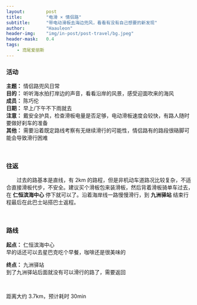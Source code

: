 ```yaml
---
layout:        post
title:         "电滑 × 情侣路"
subtitle:      "带电动滑板去海边兜风，看看有没有自己想要的新发现"
author:        "Haauleon"
header-img:    "img/in-post/post-travel/bg.jpeg"
header-mask:   0.4
tags:
    - 鸢尾爱丽斯
---
```


### 活动
**主题：** 情侣路兜风日常                   
**目的：** 听听海水拍打岸边的声音，看看沿岸的风景，感受迎面吹来的海风                                             
**成员：** 陈巧伦        
**日期：** 早上/下午不下雨就去                  
**注意：** 戴安全护具，检查滑板电量是否足够，电动滑板速度会较快，有路人随时要做好刹车的准备          
**其他：** 需要沿着既定路线考察有无继续滑行的可能性，情侣路有的路段很硌脚可能会导致滑行困难     

<br>

### 往返
&emsp;&emsp;过去的路基本是直线，有 2km 的路程，但是非机动车道路况比较复杂，不适合直接滑板代步，不安全。建议买个滑板包来装滑板，然后背着滑板骑单车过去，在 **仁恒滨海中心** 停下就可以了。沿着海岸线一路慢慢滑行，到 **九洲驿站** 结束行程最后在此巴士站搭巴士返程。                            

<br>

### 路线
**起点：** 仁恒滨海中心         
早的话还可以去星巴克吃个早餐，咖啡还是很美味的              

**终点：** 九洲驿站                 
到了九洲驿站后面就没有可以滑行的路了，需要返回             

<br>

距离大约 3.7km，预计耗时 30min